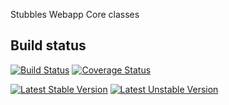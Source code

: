 Stubbles Webapp Core classes

Build status
------------

[![Build Status](https://secure.travis-ci.org/stubbles/stubbles-webapp-core.png)](http://travis-ci.org/stubbles/stubbles-webapp-core)
[![Coverage Status](https://coveralls.io/repos/github/stubbles/stubbles-webapp-core/badge.svg?branch=master)](https://coveralls.io/github/stubbles/stubbles-webapp-core?branch=master)

[![Latest Stable Version](https://poser.pugx.org/stubbles/webapp-core/version.png)](https://packagist.org/packages/stubbles/webapp-core)
[![Latest Unstable Version](https://poser.pugx.org/stubbles/webapp-core/v/unstable.png)](//packagist.org/packages/stubbles/webapp-core)
